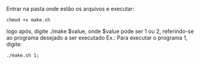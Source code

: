 Entrar na pasta onde estão os arquivos e executar:

	chmod +x make.sh

logo após, digite ./make $value, onde $value pode ser 1 ou 2, referindo-se ao programa desejado a ser executado
Ex.: Para executar o programa 1, digite:
	
	./make.sh 1;
			

